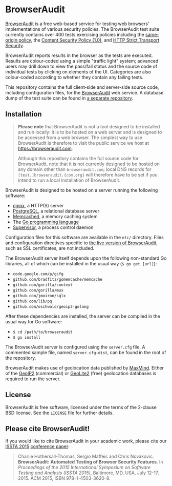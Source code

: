 # BrowserAudit

[BrowserAudit](https://browseraudit.com) is a free web-based service for testing web browsers' implementations of various security policies. The BrowserAudit test suite currently contains over 400 tests exercising policies including the [same-origin policy](https://developer.mozilla.org/en-US/docs/Web/Security/Same-origin_policy), the [Content Security Policy (1.0)](http://www.w3.org/TR/2012/CR-CSP-20121115/), and [HTTP Strict Transport Security](https://developer.mozilla.org/en-US/docs/Web/Security/HTTP_strict_transport_security).

BrowserAudit reports results in the browser as the tests are executed. Results are colour-coded using a simple "traffic light" system; advanced users may drill down to view the pass/fail status and the source code of individual tests by clicking on elements of the UI. Categories are also colour-coded according to whether they contain any failing tests.

This repository contains the full client-side and server-side source code, including configuration files, for the [BrowserAudit](https://browseraudit.com) web service. A database dump of the test suite can be found in [a separate repository](https://github.com/browseraudit/testsuite).

## Installation

> **Please note** that BrowserAudit is not a tool designed to be installed and run locally: it is to be hosted on a web server and is designed to be accessed from a web browser. The simplest way to use BrowserAudit is therefore to visit the public service we host at https://browseraudit.com.
> 
> Although this repository contains the full source code for BrowserAudit, note that it is not currently designed to be hosted on any domain other than `browseraudit.com`; local DNS records for `[test.]browseraudit.{com,org}` will therefore have to be set if you intend to run a local installation of BrowserAudit.

BrowserAudit is designed to be hosted on a server running the following software:

* [nginx](http://nginx.org), a HTTP(S) server
* [PostgreSQL](http://www.postgresql.org), a relational database server
* [Memcached](http://memcached.org), a memory caching system
* The [Go programming language](https://golang.org)
* [Supervisor](http://supervisord.org), a process control daemon

Configuration files for this software are available in the `etc/` directory. Files and configuration directives specific to [the live version of BrowserAudit](https://browseraudit.com), such as SSL certificates, are not included.

The BrowserAudit server itself depends upon the following non-standard Go libraries, all of which can be installed in the usual way (`$ go get [url]`):

* ```code.google.com/p/gcfg```
* ```github.com/bradfitz/gomemcache/memcache```
* ```github.com/gorilla/context```
* ```github.com/gorilla/mux```
* ```github.com/jmoiron/sqlx```
* ```github.com/lib/pq```
* ```github.com/oschwald/geoip2-golang```

After these dependencies are installed, the server can be compiled in the usual way for Go software:

* ```$ cd /path/to/browseraudit```
* ```$ go install```

The BrowserAudit server is configured using the `server.cfg` file. A commented sample file, named `server.cfg-dist`, can be found in the root of the repository.

BrowserAudit makes use of geolocation data published by [MaxMind](https://www.maxmind.com/en/home). Either of the [GeoIP2](https://www.maxmind.com/en/geoip2-databases) (commercial) or [GeoLite2](http://dev.maxmind.com/geoip/geoip2/geolite2/) (free) geolocation databases is required to run the server.

## License

BrowserAudit is free software, licensed under the terms of the 2-clause BSD license. See the `LICENSE` file for further details.

## Please cite BrowserAudit!

If you would like to cite BrowserAudit in your academic work, please cite our [ISSTA 2015](http://issta2015.cs.uoregon.edu/) [conference paper](http://www.doc.ic.ac.uk/~maffeis/papers/issta15.pdf):

> Charlie Hothersall-Thomas, Sergio Maffeis and Chris Novakovic. **BrowserAudit: Automated Testing of Browser Security Features**. In *Proceedings of the 2015 International Symposium on Software Testing and Analysis (ISSTA 2015)*, Baltimore, MD, USA, July 12-17, 2015. ACM 2015, ISBN 978-1-4503-3620-8.

